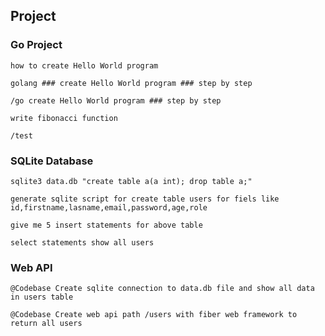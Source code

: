 ## Project


### Go Project

```
how to create Hello World program 
```
```
golang ### create Hello World program ### step by step
```

```
/go create Hello World program ### step by step
```

```
write fibonacci function
```

```
/test
```

### SQLite Database

```
sqlite3 data.db "create table a(a int); drop table a;"
```

```
generate sqlite script for create table users for fiels like id,firstname,lasname,email,password,age,role
```

```
give me 5 insert statements for above table
```

```
select statements show all users
```

### Web API
```
@Codebase Create sqlite connection to data.db file and show all data in users table
```

```
@Codebase Create web api path /users with fiber web framework to return all users
```